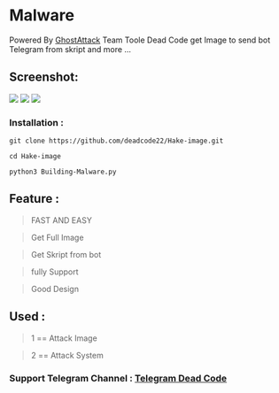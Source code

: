 # Malware
Powered By [GhostAttack](https://Telegram.me/BlackCode_22) Team
Toole Dead Code get Image to send bot Telegram from skript and more ...

## Screenshot:
<img src="https://github.com/deadcode22/Hack-image/blob/main/1.jpg"> <img src="https://github.com/deadcode22/Hack-image/blob/main/2.jpg">
<img src="https://github.com/deadcode22/Hack-image/blob/main/3.jpg">

### Installation : 

` git clone https://github.com/deadcode22/Hake-image.git `

` cd Hake-image `

` python3 Building-Malware.py `

## Feature : 
> FAST AND EASY

> Get Full Image

> Get Skript from bot 

> fully Support 

> Good Design

## Used :  
> 1  == Attack Image 

> 2  == Attack System 

### Support Telegram Channel : [Telegram Dead Code](https://t.me/BlackCode_22)
